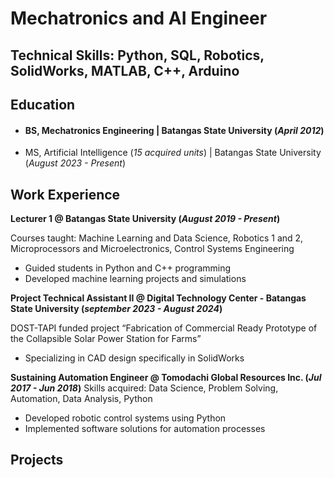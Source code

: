 # Mechatronics and AI Engineer

## Technical Skills: Python, SQL, Robotics, SolidWorks, MATLAB, C++, Arduino

## Education 
- #### BS, Mechatronics Engineering | Batangas State University (_April 2012_)
- MS, Artificial Intelligence  (_15 acquired units_) | Batangas State University (_August 2023 - Present_)

## Work Experience
**Lecturer 1 @ Batangas State University (_August 2019 - Present_)**

Courses taught: Machine Learning and Data Science, Robotics 1 and 2, Microprocessors and Microelectronics, Control Systems Engineering
- Guided students in Python and C++ programming
- Developed machine learning projects and simulations

**Project Technical Assistant II @ Digital Technology Center - Batangas State University (_september 2023 - August 2024_)**

DOST-TAPI funded project “Fabrication of Commercial Ready Prototype of the Collapsible Solar Power Station for Farms”
- Specializing in CAD design specifically in SolidWorks

**Sustaining Automation Engineer @ Tomodachi Global Resources Inc. (_Jul 2017 - Jun 2018_)**
Skills acquired: Data Science, Problem Solving, Automation, Data Analysis, Python
- Developed robotic control systems using Python
- Implemented software solutions for automation processes

## Projects
### 

